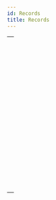 ```yaml
---
id: Records
title: Records
---
```


|                                                                                                       |
| ----------------------------------------------------------------------------------------------------- |
| [<!-- INCLUDE #_command_.CREATE RECORD.Syntax -->](../../commands-legacy/create-record.md)<br/>       |
| [<!-- INCLUDE #_command_.DELETE RECORD.Syntax -->](../../commands-legacy/delete-record.md)<br/>       |
| [<!-- INCLUDE #_command_.DISPLAY RECORD.Syntax -->](../../commands-legacy/display-record.md)<br/>     |
| [<!-- INCLUDE #_command_.DUPLICATE RECORD.Syntax -->](../../commands-legacy/duplicate-record.md)<br/> |
| [<!-- INCLUDE #_command_.GOTO RECORD.Syntax -->](../../commands-legacy/goto-record.md)<br/>           |
| [<!-- INCLUDE #_command_.Is new record.Syntax -->](../../commands-legacy/is-new-record.md)<br/>       |
| [<!-- INCLUDE #_command_.Is record loaded.Syntax -->](../../commands-legacy/is-record-loaded.md)<br/> |
| [<!-- INCLUDE #_command_.Modified record.Syntax -->](../../commands-legacy/modified-record.md)<br/>   |
| [<!-- INCLUDE #_command_.POP RECORD.Syntax -->](../../commands-legacy/pop-record.md)<br/>             |
| [<!-- INCLUDE #_command_.PUSH RECORD.Syntax -->](../../commands-legacy/push-record.md)<br/>           |
| [<!-- INCLUDE #_command_.Record number.Syntax -->](../../commands-legacy/record-number.md)<br/>       |
| [<!-- INCLUDE #_command_.Records in table.Syntax -->](../../commands-legacy/records-in-table.md)<br/> |
| [<!-- INCLUDE #_command_.SAVE RECORD.Syntax -->](../../commands-legacy/save-record.md)<br/>           |
| [<!-- INCLUDE #_command_.Sequence number.Syntax -->](../../commands-legacy/sequence-number.md)<br/>   |
